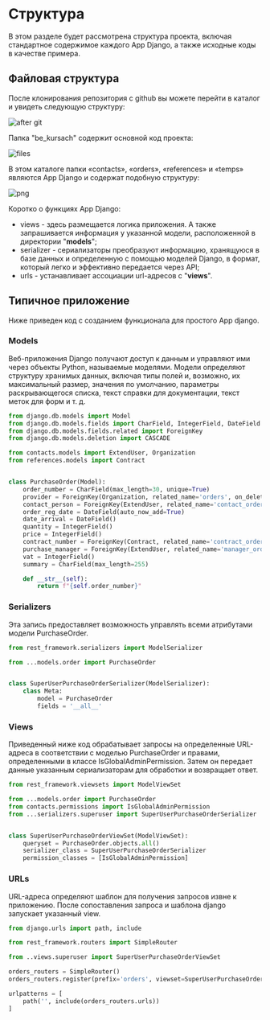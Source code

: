 # Структура

В этом разделе будет рассмотрена структура проекта, включая стандартное содержимое каждого App Django, а также исходные коды в качестве примера.

## Файловая структура

После клонирования репозитория с github вы можете перейти в каталог и увидеть следующую структуру:

![after git](../assets/git.png)

Папка "be_kursach" содержит основной код проекта:

![files](../assets/files.png)

В этом каталоге папки «contacts», «orders», «references» и «temps» являются App Django и содержат подобную структуру:

![png](../assets/app.png)

Коротко о функциях App Django:

- views - здесь размещается логика приложения. А также запрашивается информация у указанной модели, расположенной в директории "__models__";
- serializer - сериализаторы преобразуют информацию, хранящуюся в базе данных и определенную с помощью моделей Django, в формат, который легко и эффективно передается через API;
- urls - устанавливает ассоциации url-адресов с "__views__".

## Типичное приложение

Ниже приведен код с созданием функционала для простого App django.

### Models

Веб-приложения Django получают доступ к данным и управляют ими через объекты Python, называемые моделями. Модели определяют структуру хранимых данных, включая типы полей и, возможно, их максимальный размер, значения по умолчанию, параметры раскрывающегося списка, текст справки для документации, текст меток для форм и т. д.

``` py linenums="1" title="order.py"
from django.db.models import Model
from django.db.models.fields import CharField, IntegerField, DateField
from django.db.models.fields.related import ForeignKey
from django.db.models.deletion import CASCADE

from contacts.models import ExtendUser, Organization
from references.models import Contract


class PurchaseOrder(Model):
    order_number = CharField(max_length=30, unique=True)
    provider = ForeignKey(Organization, related_name='orders', on_delete=CASCADE)
    contact_person = ForeignKey(ExtendUser, related_name='contact_orders', on_delete=CASCADE)
    order_reg_date = DateField(auto_now_add=True)
    date_arrival = DateField()
    quantity = IntegerField()
    price = IntegerField()
    contract_number = ForeignKey(Contract, related_name='contract_orders', on_delete=CASCADE)
    purchase_manager = ForeignKey(ExtendUser, related_name='manager_orders', on_delete=CASCADE)
    vat = IntegerField()
    summary = CharField(max_length=255)

    def __str__(self):
        return f"{self.order_number}"

```


### Serializers

Эта запись предоставляет возможность управлять всеми атрибутами модели PurchaseOrder.

``` py linenums="1" title="order.py"
from rest_framework.serializers import ModelSerializer

from ...models.order import PurchaseOrder


class SuperUserPurchaseOrderSerializer(ModelSerializer):
    class Meta:
        model = PurchaseOrder
        fields = '__all__'
```


### Views

Приведенный ниже код обрабатывает запросы на определенные URL-адреса в соответствии с моделью PurchaseOrder и правами, определенными в классе IsGlobalAdminPermission. Затем он передает данные указанным сериализаторам для обработки и возвращает ответ.

``` py linenums="1" title="order.py"
from rest_framework.viewsets import ModelViewSet

from ...models.order import PurchaseOrder
from contacts.permissions import IsGlobalAdminPermission
from ...serializers.superuser import SuperUserPurchaseOrderSerializer


class SuperUserPurchaseOrderViewSet(ModelViewSet):
    queryset = PurchaseOrder.objects.all()
    serializer_class = SuperUserPurchaseOrderSerializer
    permission_classes = [IsGlobalAdminPermission]
```

### URLs

URL-адреса определяют шаблон для получения запросов извне к приложению. После сопоставления запроса и шаблона django запускает указанный view.

``` py linenums="1" title="superuser.py"
from django.urls import path, include

from rest_framework.routers import SimpleRouter

from ..views.superuser import SuperUserPurchaseOrderViewSet

orders_routers = SimpleRouter()
orders_routers.register(prefix='orders', viewset=SuperUserPurchaseOrderViewSet, basename='orders')

urlpatterns = [
    path('', include(orders_routers.urls))
]
```
